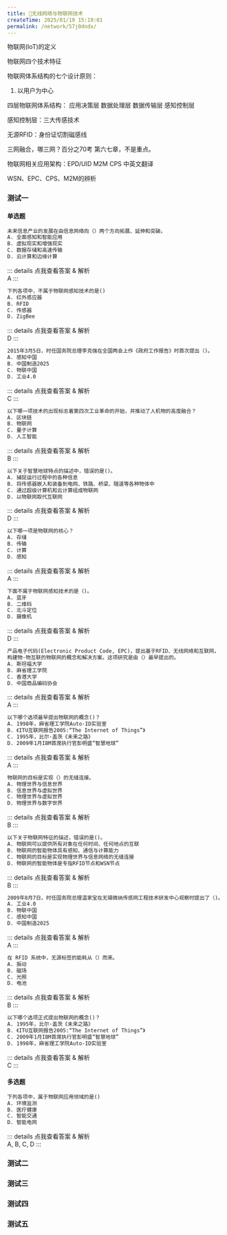 ```yaml
---
title: 🥏无线网络与物联网技术
createTime: 2025/01/19 15:19:01
permalink: /network/57j0dndx/
---
```

物联网(IoT)的定义

物联网四个技术特征

物联网体系结构的七个设计原则：
1. 以用户为中心

四层物联网体系结构：
应用决策层
数据处理层
数据传输层
感知控制层


感知控制层：三大传感技术

无源RFID：身份证切割磁感线

三网融合，哪三网？百分之70考
第六七章，不是重点。


物联网相关应用架构：EPD/UID M2M CPS 中英文翻译



WSN、EPC、CPS、M2M的辨析


### 测试一
#### 单选题
```html
未来信息产业的发展在由信息网络向（）两个方向拓展、延伸和突破。
A. 全面感知和智能应用  
B. 虚拟现实和增强现实  
C. 数据存储和高速传输  
D. 云计算和边缘计算  
```

::: details 点我查看答案 & 解析  
A
:::

```html
下列各项中，不属于物联网感知技术的是()
A. 红外感应器  
B. RFID  
C. 传感器  
D. ZigBee  
```

::: details 点我查看答案 & 解析  
D
:::

```html
2015年3月5日，时任国务院总理李克强在全国两会上作《政府工作报告》时首次提出（)。
A. 感知中国  
B. 中国制造2025  
C. 物联中国  
D. 工业4.0  
```

::: details 点我查看答案 & 解析  
C
:::


```html
以下哪一项技术的出现标志着第四次工业革命的开始，并推动了人机物的高度融合？
A. 区块链  
B. 物联网  
C. 量子计算  
D. 人工智能  
```

::: details 点我查看答案 & 解析  
B
:::

```html
以下关于智慧地球特点的描述中，错误的是()。
A. 捕捉运行过程中的各种信息  
B. 将传感器嵌入和装备到电网、铁路、桥梁、隧道等各种物体中  
C. 通过超级计算机和云计算组成物联网  
D. 以物联网取代互联网  
```

::: details 点我查看答案 & 解析  
D
:::


```html
以下哪一项是物联网的核心？
A. 存储  
B. 传输  
C. 计算  
D. 感知  
```

::: details 点我查看答案 & 解析  
A
:::


```html
下面不属于物联网感知技术的是（)。
A. 蓝牙  
B. 二维码  
C. 北斗定位  
D. 摄像机  
```

::: details 点我查看答案 & 解析  
D
:::


```html
产品电子代码(Electronic Product Code, EPC)，提出基于RFID、无线网络和互联网，
构建物-物互联的物联网的概念和解决方案。这项研究是由（）最早提出的。
A. 斯坦福大学  
B. 麻省理工学院  
C. 香港大学  
D. 中国商品编码协会  
```

::: details 点我查看答案 & 解析  
A
:::


```html
以下哪个选项最早提出物联网的概念()？
A. 1998年，麻省理工学院Auto-ID实验室  
B. 《ITU互联网报告2005:“The Internet of Things”》  
C. 1995年，比尔·盖茨《未来之路》  
D. 2009年1月IBM首席执行官彭明盛“智慧地球”  
```

::: details 点我查看答案 & 解析  
A
:::


```html
物联网的目标是实现（）的无缝连接。
A. 物理世界与信息世界  
B. 信息世界与虚拟世界  
C. 物理世界与虚拟世界  
D. 物理世界与数字世界  
```

::: details 点我查看答案 & 解析  
B
:::


```html
以下关于物联网特征的描述，错误的是()。
A. 物联网可以提供所有对象在任何时间、任何地点的互联  
B. 物联网的智能物体具有感知、通信与计算能力  
C. 物联网的目标是实现物理世界与信息网络的无缝连接  
D. 物联网的智能物体是专指RFID节点和WSN节点  
```

::: details 点我查看答案 & 解析  
B
:::


```html
2009年8月7日，时任国务院总理温家宝在无锡微纳传感网工程技术研发中心视察时提出了（)。
A. 工业4.0  
B. 物联中国  
C. 感知中国  
D. 中国制造2025  
```

::: details 点我查看答案 & 解析  
A
:::


```html
在 RFID 系统中，无源标签的能耗从（）而来。
A. 振动  
B. 磁场  
C. 光照  
D. 电池  
```

::: details 点我查看答案 & 解析  
B
:::


```html
以下哪个选项正式提出物联网的概念()？
A. 1995年，比尔·盖茨《未来之路》  
B. 《ITU互联网报告2005:“The Internet of Things”》  
C. 2009年1月IBM首席执行官彭明盛“智慧地球”  
D. 1998年，麻省理工学院Auto-ID实验室  
```

::: details 点我查看答案 & 解析  
C
:::

#### 多选题
```html
下列各项中，属于物联网应用领域的是()
A. 环境监测  
B. 医疗健康  
C. 智能交通  
D. 智能电网  
```

::: details 点我查看答案 & 解析  
A, B, C, D
:::

### 测试二
### 测试三
### 测试四
### 测试五
